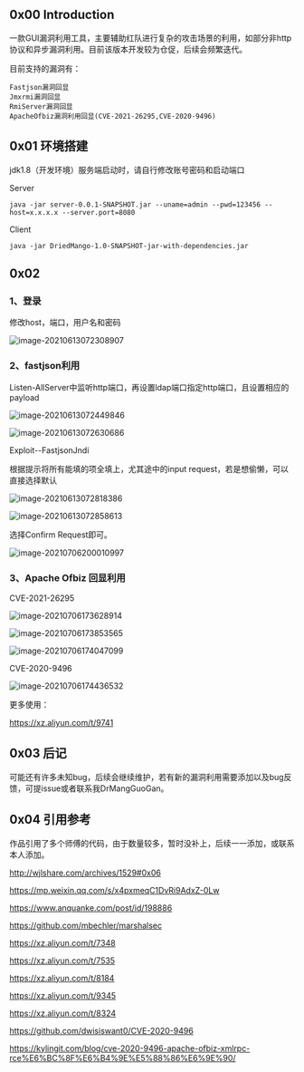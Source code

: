 ## 0x00 Introduction

一款GUI漏洞利用工具，主要辅助红队进行复杂的攻击场景的利用，如部分非http协议和异步漏洞利用。目前该版本开发较为仓促，后续会频繁迭代。

目前支持的漏洞有：

```
Fastjson漏洞回显
Jmxrmi漏洞回显
RmiServer漏洞回显
ApacheOfbiz漏洞利用回显(CVE-2021-26295,CVE-2020-9496)
```

## 0x01 环境搭建

jdk1.8（开发环境）服务端启动时，请自行修改账号密码和启动端口

Server

```
java -jar server-0.0.1-SNAPSHOT.jar --uname=admin --pwd=123456 --host=x.x.x.x --server.port=8080
```

Client

```
java -jar DriedMango-1.0-SNAPSHOT-jar-with-dependencies.jar
```



## 0x02 

### 1、登录

修改host，端口，用户名和密码

![image-20210613072308907](Untitled.assets/image-20210613072308907.png)



### 2、fastjson利用

Listen-AllServer中监听http端口，再设置ldap端口指定http端口，且设置相应的payload

![image-20210613072449846](Untitled.assets/image-20210613072449846.png)

![image-20210613072630686](Untitled.assets/image-20210613072630686.png)

Exploit--FastjsonJndi

根据提示将所有能填的项全填上，尤其途中的input request，若是想偷懒，可以直接选择默认

![image-20210613072818386](Untitled.assets/image-20210613072818386.png)

![image-20210613072858613](Untitled.assets/image-20210613072858613.png)

选择Confirm Request即可。

![image-20210706200010997](README.assets/image-20210706200010997.png)

### 3、Apache Ofbiz 回显利用

CVE-2021-26295

![image-20210706173628914](README.assets/image-20210706173628914.png)

![image-20210706173853565](README.assets/image-20210706173853565.png)

![image-20210706174047099](README.assets/image-20210706174047099.png)

CVE-2020-9496

![image-20210706174436532](README.assets/image-20210706174436532.png)

更多使用：

https://xz.aliyun.com/t/9741

## 0x03 后记

可能还有许多未知bug，后续会继续维护，若有新的漏洞利用需要添加以及bug反馈，可提issue或者联系我DrMangGuoGan。



## 0x04 引用参考

作品引用了多个师傅的代码，由于数量较多，暂时没补上，后续一一添加，或联系本人添加。

http://wjlshare.com/archives/1529#0x06

https://mp.weixin.qq.com/s/x4pxmeqC1DvRi9AdxZ-0Lw

https://www.anquanke.com/post/id/198886

https://github.com/mbechler/marshalsec

https://xz.aliyun.com/t/7348

https://xz.aliyun.com/t/7535

https://xz.aliyun.com/t/8184

https://xz.aliyun.com/t/9345

https://xz.aliyun.com/t/8324

https://github.com/dwisiswant0/CVE-2020-9496

https://kylingit.com/blog/cve-2020-9496-apache-ofbiz-xmlrpc-rce%E6%BC%8F%E6%B4%9E%E5%88%86%E6%9E%90/

